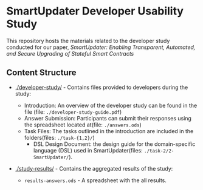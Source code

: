 # SmartUpdater Developer Usability Study

This repository hosts the materials related to the developer study conducted for our paper, *SmartUpdater: Enabling Transparent, Automated, and Secure Upgrading of Stateful Smart Contracts* 


## Content Structure

* <a href="./developer-study">./developer-study/</a> -  Contains files provided to developers during the study:
    * Introduction: An overview of the developer study can be found in the file (file:
    `./developer-study-guide.pdf`)
    * Answer Submission: Participants can submit their responses using the spreadsheet located at(file: `./answers.ods`)
    * Task Files: The tasks outlined in the introduction are included in the folders(files: `./task-{1,2}/`)
         * DSL Design Document: the design guide for the domain-specific language (DSL) used in SmartUpdater(files: `./task-2/2-SmartUpdater/`).

* <a href="./study-results">./study-results/</a> - Contains the aggregated results of the study:
    * `results-answers.ods` - A spreadsheet with the all results.

